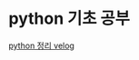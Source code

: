 # python 기초 공부

[python 정리 velog](https://velog.io/@changonna/series/Python-%EA%B8%B0%EC%B4%88-%EA%B3%B5%EB%B6%80)
